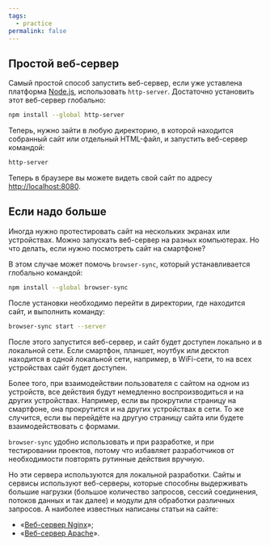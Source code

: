 ```yaml
---
tags:
  - practice
permalink: false
---
```


## Простой веб-сервер

Самый простой способ запустить веб-сервер, если уже уставлена платформа [Node.js](/tools/articles/nodejs), использовать `http-server`. Достаточно установить этот веб-сервер глобально:

```bash
npm install --global http-server
```

Теперь, нужно зайти в любую директорию, в которой находится собранный сайт или отдельный HTML-файл, и запустить веб-сервер командой:

```bash
http-server
```

Теперь в браузере вы можете видеть свой сайт по адресу [http://localhost:8080](http://localhost:8080).

## Если надо больше

Иногда нужно протестировать сайт на нескольких экранах или устройствах. Можно запускать веб-сервер на разных компьютерах. Но что делать, если нужно посмотреть сайт на смартфоне?

В этом случае может помочь `browser-sync`, который устанавливается глобально командой:

```bash
npm install --global browser-sync
```

После установки необходимо перейти в директории, где находится сайт, и выполнить команду:

```bash
browser-sync start --server
```

После этого запустится веб-сервер, и сайт будет доступен локально и в локальной сети. Если смартфон, планшет, ноутбук или десктоп находится в одной локальной сети, например, в WiFi-сети, то на всех устройствах сайт будет доступен.

Более того, при взаимодействии пользователя с сайтом на одном из устройств, все действия будут немедленно воспроизводиться и на других устройствах. Например, если вы прокрутили страницу на смартфоне, она прокрутится и на других устройствах в сети. То же случится, если вы перейдёте на другую страницу сайта или будете взаимодействовать с формами.

`browser-sync` удобно использовать и при разработке, и при тестировании проектов, потому что избавляет разработчиков от необходимости повторять рутинные действия вручную.

Но эти сервера используются для локальной разработки. Сайты и сервисы используют веб-серверы, которые способны выдерживать большие нагрузки (большое количество запросов, сессий соединения, потоков данных и так далее) и модули для обработки различных запросов. А наиболее известных написаны статьи на сайте:

- «[Веб-сервер Nginx](/tools/articles/nginx-web-server)»;
- «[Веб-сервер Apache](/tools/articles/apache-web-server)».

